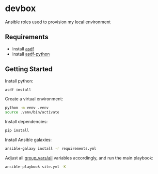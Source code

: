 # devbox

Ansible roles used to provision my local environment

## Requirements

- Install [asdf][asdf]
- Install [asdf-python][asdf-python]

## Getting Started

Install python:

```sh
asdf install
```

Create a virtual environment:

```sh
python -m venv .venv
source .venv/bin/activate
```

Install dependencies:

```sh
pip install
```

Install Ansible galaxies:

```sh
ansible-galaxy install -r requirements.yml
```

Adjust all [group_vars/all](group_vars/all) variables accordingly, and run the
main playbook:

```sh
ansible-playbook site.yml -K
```

[asdf]: https://github.com/asdf-vm/asdf
[asdf-python]: https://github.com/danhper/asdf-python
